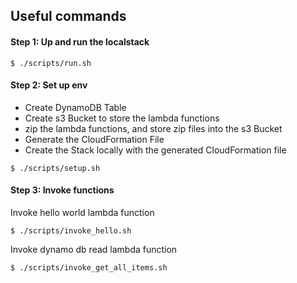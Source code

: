 ## Useful commands

#### Step 1: Up and run the localstack
```shell script
$ ./scripts/run.sh
```

#### Step 2: Set up env
* Create DynamoDB Table
* Create s3 Bucket to store the lambda functions
* zip the lambda functions, and store zip files into the s3 Bucket
* Generate the CloudFormation File
* Create the Stack locally with the generated CloudFormation file

```shell script
$ ./scripts/setup.sh
```

#### Step 3: Invoke functions

Invoke hello world lambda function
```shell script
$ ./scripts/invoke_hello.sh
```

Invoke dynamo db read lambda function
```shell script
$ ./scripts/invoke_get_all_items.sh
```
